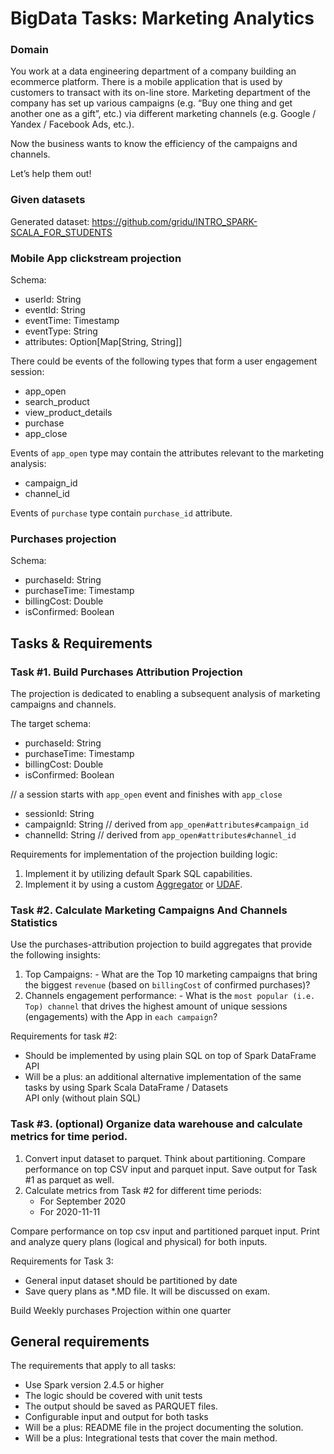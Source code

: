 # BigData Tasks: Marketing Analytics

### Domain

You work at a data engineering department of a company building an ecommerce platform. There is a mobile application 
that is used by customers to transact with its on-line store. Marketing department of the company has set up various 
campaigns (e.g. “Buy one thing and get another one as a gift”, etc.)  via different marketing channels 
(e.g. Google / Yandex / Facebook Ads, etc.).

Now the business wants to know the efficiency of the campaigns and channels.

Let’s help them out!

### Given datasets

Generated dataset: https://github.com/gridu/INTRO_SPARK-SCALA_FOR_STUDENTS

### Mobile App clickstream projection

Schema:
* userId: String
* eventId: String
* eventTime: Timestamp
* eventType: String
* attributes: Option[Map[String, String]]
  
There could be events of the following types that form a user engagement session:

* app_open
* search_product
* view_product_details
* purchase
* app_close

Events of `app_open` type may contain the attributes relevant to the marketing analysis:

* campaign_id
* channel_id

Events of `purchase` type contain `purchase_id` attribute.
    
### Purchases projection

Schema:
* purchaseId: String
* purchaseTime: Timestamp
* billingCost: Double
* isConfirmed: Boolean

## Tasks & Requirements

### Task #1. Build Purchases Attribution Projection

The projection is dedicated to enabling a subsequent analysis of marketing campaigns and channels.

The target schema:
* purchaseId: String
* purchaseTime: Timestamp
* billingCost: Double
* isConfirmed: Boolean

// a session starts with `app_open` event and finishes with `app_close`

* sessionId: String
* campaignId: String  // derived from `app_open#attributes#campaign_id`
* channelId: String    // derived from `app_open#attributes#channel_id`

Requirements for implementation of the projection building logic:
1. Implement it by utilizing default Spark SQL capabilities.
2. Implement it by using a custom [Aggregator](https://www.google.com/url?q=https://spark.apache.org/docs/latest/api/java/org/apache/spark/sql/expressions/Aggregator.html&sa=D&source=editors&ust=1617778292448000&usg=AOvVaw0d6lVgo7BM5Iii7R9gBFSA)
or [UDAF](https://www.google.com/url?q=https://spark.apache.org/docs/latest/api/java/org/apache/spark/sql/expressions/UserDefinedAggregateFunction.html&sa=D&source=editors&ust=1617778292448000&usg=AOvVaw2bOhURBkOeQtVq1b6Q8Pab).

### Task #2. Calculate Marketing Campaigns And Channels Statistics

Use the purchases-attribution projection to build aggregates that provide the following insights:
1. Top Campaigns: - What are the Top 10 marketing campaigns that bring the biggest `revenue`
   (based on `billingCost` of confirmed purchases)?
2. Channels engagement performance: - What is the `most popular (i.e. Top) channel` that drives the highest amount of 
   unique sessions (engagements)  with the App in `each campaign`?

Requirements for task #2:
* Should be implemented by using plain SQL on top of Spark DataFrame API
* Will be a plus: an additional alternative implementation of the same tasks by using Spark Scala DataFrame / Datasets  
  API only (without plain SQL)

### Task #3. (optional) Organize data warehouse and calculate metrics for time period.

1. Convert input dataset to parquet. Think about partitioning. Compare performance on top CSV input and parquet input. 
   Save output for Task #1 as parquet as well.
2. Calculate metrics from Task #2 for different time periods:
    * For September 2020
    * For 2020-11-11
      
Compare performance on top csv input and partitioned parquet input. Print and analyze query plans (logical and physical) 
for both inputs.

Requirements for Task 3:
* General input dataset should be partitioned by date
* Save query plans as *.MD file. It will be discussed on exam.

Build  Weekly purchases Projection within one quarter

## General requirements

The requirements that apply to all tasks:
* Use Spark version 2.4.5 or higher
* The logic should be covered with unit tests
* The output should be saved as PARQUET files.
* Configurable input and output for both tasks
* Will be a plus: README file in the project documenting the solution.
* Will be a plus: Integrational tests that cover the main method.
